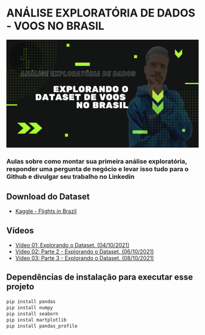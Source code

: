 # ANÁLISE EXPLORATÓRIA DE DADOS - VOOS NO BRASIL

![](./img/capa.png)

### Aulas sobre como montar sua primeira análise exploratória, responder uma pergunta de negócio e levar isso tudo para o Github e divulgar seu trabalho no Linkedin


## Download do Dataset
* [Kaggle - Flights in Brazil](https://www.kaggle.com/ramirobentes/flights-in-brazil)



## Vídeos

* [Vídeo 01: Explorando o Dataset. (04/10/2021)](https://www.youtube.com/watch?v=zXM9tWoPfws)
* [Vídeo 02: Parte 2 - Explorando o Dataset. (06/10/2021)](https://www.youtube.com/watch?v=vp-fDGWrX48)
* [Vídeo 03: Parte 3 - Explorando o Dataset. (08/10/2021)](https://youtu.be/QW_jXsVPBIo)

## Dependências de instalação para executar esse projeto

```
pip install pandas
pip install numpy
pip install seaborn
pip instal martplotlib
pip install pandas_profile
```
